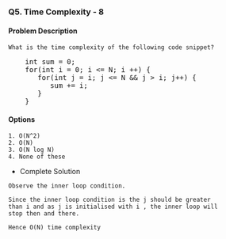 ### Q5. Time Complexity - 8
#### Problem Description
```text
What is the time complexity of the following code snippet?
```
<pre>
    int sum = 0;
    for(int i = 0; i &lt;= N; i ++) {
       for(int j = i; j &lt;= N &amp;&amp; j &gt; i; j++) {
          sum += i;
       }
    }
</pre>
#### Options
```text
1. O(N^2)
2. O(N)
3. O(N log N)
4. None of these
```

* Complete Solution
```text
Observe the inner loop condition.

Since the inner loop condition is the j should be greater 
than i and as j is initialised with i , the inner loop will 
stop then and there.

Hence O(N) time complexity
```

